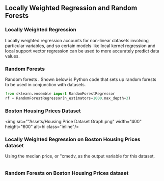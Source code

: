 ## Locally Weighted Regression and Random Forests

### Locally Weighted Regression
Locally weighted regression accounts for non-linear datasets involving particular variables, and so certain models like local kernel regression and local support vector regression can be used to more accurately predict data values. 
### Random Forests
Random forests . Shown below is Python code that sets up random forests to be used in conjunction with datasets.

```Python
from sklearn.ensemble import RandomForestRegressor
rf = RandomForestRegressor(n_estimators=1000,max_depth=3)
```
### Boston Housing Prices Dataset

<img src=""Assets/Housing Price Dataset Graph.png" width="400" height="600" alt=hi class="inline"/>

### Locally Weighted Regression on Boston Housing Prices dataset
Using the median price, or "cmedv, as the output variable for this dataset, 

```Python

```
### Random Forests on Boston Housing Prices dataset
